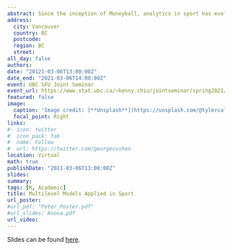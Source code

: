 ```yaml
---
abstract: Since the inception of Moneyball, analytics in sport has evolved rapidly - often drawing interest from coaches, broadcasters and fans alike. Unlike anecdotal evidence, which are filled with visceral biases, numbers can provide an objective description of player performances or team tendencies. A common feature in collected sport data is repeated measurements on the same observational units. While typical regression models ignore this clustering paradigm, multilevel models explicitly account for cluster heterogeneity and can improve estimates or predictions. We present two multilevel model applications in sport - one comparing face-off skills in women’s hockey, and the other in predicting tennis serve decisions.
address:
  city: Vancouver
  country: BC
  postcode: 
  region: BC
  street: 
all_day: false
authors:
date: "20121-03-06T13:00:00Z"
date_end: "2021-03-06T14:00:00Z"
event: UBC SFU Joint Seminar
event_url: https://www.stat.ubc.ca/~kenny.chiu/jointseminar/spring2021/
featured: false
image:
  caption: 'Image credit: [**Unsplash**](https://unsplash.com/@tylercallahan)'
  focal_point: Right
links:
#- icon: twitter
#  icon_pack: fab
#  name: Follow
#  url: https://twitter.com/georgecushen
location: Virtual
math: true
publishDate: "2021-03-06T13:00:00Z"
slides:
summary: 
tags: [R, Academic]
title: Multilevel Models Applied in Sport
url_poster: 
#url_pdf: "Peter_Poster.pdf"
#url_slides: Anova.pdf
url_video: 
---
```


Slides can be found [here](https://docs.google.com/presentation/d/177HA-xf39RgaQFYuNj8EbB4314YFKV0LtZ-44CPywA4/edit?usp=sharing).